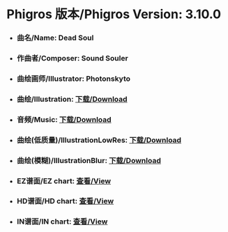 
# Phigros 版本/Phigros Version:  3.10.0

- ### __曲名/Name:  Dead Soul__

- ### __作曲者/Composer:  Sound Souler__

- ### __曲绘画师/Illustrator:  Photonskyto__

- ### __曲绘/Illustration:  [下载/Download](https://github.com/Po6647A/WebAssests/releases/download/3.10.0/1015.png)__

- ### __音频/Music:  [下载/Download](https://github.com/Po6647A/WebAssests/releases/download/3.10.0/1879.ogg)__

- ### __曲绘(低质量)/IllustrationLowRes:  [下载/Download](https://github.com/Po6647A/WebAssests/releases/download/3.10.0/1507.png)__

- ### __曲绘(模糊)/IllustrationBlur:  [下载/Download](https://github.com/Po6647A/WebAssests/releases/download/3.10.0/0)__


- ### __EZ谱面/EZ chart:  [查看/View](./EZ.json/index.html)__

- ### __HD谱面/HD chart:  [查看/View](./HD.json/index.html)__

- ### __IN谱面/IN chart:  [查看/View](./IN.json/index.html)__
